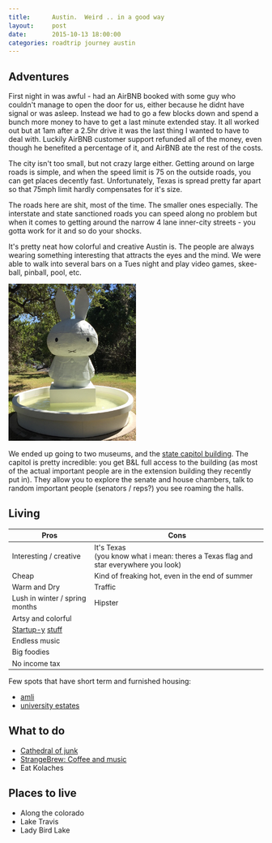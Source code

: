 ```yaml
---
title:      Austin.  Weird .. in a good way
layout:     post
date:       2015-10-13 18:00:00
categories: roadtrip journey austin
---
```


## Adventures

First night in was awful - had an AirBNB booked with some guy who couldn't manage to open the door for us, either because he didnt have signal or was asleep. Instead we had to go a few blocks down and spend a bunch more money to have to get a last minute extended stay.  It all worked out but at 1am after a 2.5hr drive it was the last thing I wanted to have to deal with.  Luckily AirBNB customer support refunded all of the money, even though he benefited a percentage of it, and AirBNB ate the rest of the costs.

The city isn't too small, but not crazy large either.  Getting around on large roads is simple, and when the speed limit is 75 on the outside roads, you can get places decently fast.  Unfortunately, Texas is spread pretty far apart so that 75mph limit hardly compensates for it's size.  

The roads here are shit, most of the time.  The smaller ones especially.  The interstate and state sanctioned roads you can speed along no problem but when it comes to getting around the narrow 4 lane inner-city streets - you gotta work for it and so do your shocks.

It's pretty neat how colorful and creative Austin is.  The people are always wearing something interesting that attracts the eyes and the mind.  We were able to walk into several bars on a Tues night and play video games, skee-ball, pinball, pool, etc.

<img src="/assets/bunny.jpg" width="50%"/>

We ended up going to two museums, and the [state capitol building](https://en.wikipedia.org/wiki/Texas_State_Capitol).  The capitol is pretty incredible: you get B&L full access to the building (as most of the actual important people are in the extension building they recently put in).  They allow you to explore the senate and house chambers, talk to random important people (senators / reps?) you see roaming the halls.


## Living

| Pros | Cons |
| ---- | ---- |
| Interesting / creative | It's Texas <br/>(you know what i mean: theres a Texas flag and star everywhere you look) |
| Cheap | Kind of freaking hot, even in the end of summer |
| Warm and Dry | Traffic |
| Lush in winter / spring months | Hipster |
| Artsy and colorful |  |
| [Startup-y](http://www.builtinaustin.com/2015/02/10/50-austin-startups-watch-2015) [stuff](http://www.austinstartup.com/) |  |
| Endless music |  |
| Big foodies |  |
| No income tax |  |

Few spots that have short term and furnished housing:
* [amli](http://www.apartments.com/amli-south-shore-austin/15z6xw4/)
* [university estates](http://www.apartments.com/university-estates-at-austin-austin-tx/f837j6s/)


## What to do

* [Cathedral of junk](http://www.roadsideamerica.com/story/7816)
* [StrangeBrew: Coffee and music](http://www.strangebrewaustin.com/)
* Eat Kolaches


## Places to live

* Along the colorado
* Lake Travis
* Lady Bird Lake
